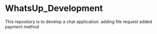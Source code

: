 # WhatsUp_Development
This repository is to develop a chat application.
adding file request
added payment method
